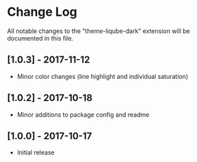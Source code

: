 # Change Log

All notable changes to the "theme-liqube-dark" extension will be documented in this file.

## [1.0.3] - 2017-11-12

+ Minor color changes (line highlight and individual saturation)

## [1.0.2] - 2017-10-18

+ Minor additions to package config and readme

## [1.0.0] - 2017-10-17

+ Initial release
